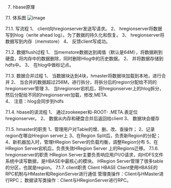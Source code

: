 7.	hbase原理

7.1.	体系图
![image](https://github.com/tang-engineer/Bigdata-learn/blob/master/HBase/images/HBase%E4%BD%93%E7%B3%BB%E5%9B%BE.png)

7.1.1.	写流程
1、	client向hregionserver发送写请求。
2、	hregionserver将数据写到hlog（write ahead log）。为了数据的持久化和恢复。
3、	hregionserver将数据写到内存（memstore）
4、	反馈client写成功。

7.1.2.	数据flush过程
1、	当memstore数据达到阈值（默认是64M），将数据刷到硬盘，将内存中的数据删除，同时删除Hlog中的历史数据。
2、	并将数据存储到hdfs中。
3、	在hlog中做标记点。

7.1.3.	数据合并过程
1、	当数据块达到4块，hmaster将数据块加载到本地，进行合并
2、	当合并的数据超过256M，进行拆分，将拆分后的region分配给不同的hregionserver管理
3、	当hregionser宕机后，将hregionserver上的hlog拆分，然后分配给不同的hregionserver加载，修改.META.	
4、	注意：hlog会同步到hdfs

7.1.4.	hbase的读流程
1、	通过zookeeper和-ROOT- .META.表定位hregionserver。
2、	数据从内存和硬盘合并后返回给client
3、	数据块会缓存

7.1.5.	hmaster的职责
1、管理用户对Table的增、删、改、查操作； 
2、记录region在哪台Hregion server上
3、在Region Split后，负责新Region的分配； 
4、新机器加入时，管理HRegion Server的负载均衡，调整Region分布
5、在HRegion Server宕机后，负责失效HRegion Server 上的Regions迁移。
7.1.6.	hregionserver的职责
HRegion Server主要负责响应用户I/O请求，向HDFS文件系统中读写数据，是HBASE中最核心的模块。
HRegion Server管理了很多table的分区，也就是region。
7.1.7.	client职责
Client
HBASE Client使用HBASE的RPC机制与HMaster和RegionServer进行通信
管理类操作：Client与HMaster进行RPC；
数据读写类操作：Client与HRegionServer进行RPC。
